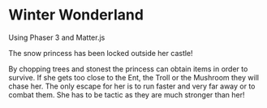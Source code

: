 # Winter Wonderland

Using Phaser 3 and Matter.js

The snow princess has been locked outside her castle!

By chopping trees and stonest the princess can obtain items in order to survive.
If she gets too close to the Ent, the Troll or the Mushroom they will chase her. 
The only escape for her is to run faster and very far away or to combat them. 
She has to be tactic as they are much stronger than her!
